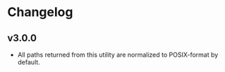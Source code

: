 # Changelog

## v3.0.0

* All paths returned from this utility are normalized to POSIX-format by default.